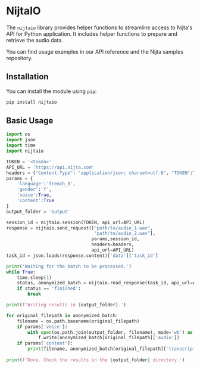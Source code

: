 # NijtaIO

The `nijtaio` library provides helper functions to streamline access to Nijta's API for Python application. It includes helper functions to prepare and retrieve the audio data.

You can find usage examples in our API reference and the Nijta samples repository.

## Installation

You can install the module using `pip`:

```bash
pip install nijtaio
```

## Basic Usage

```python
import os
import json
import time
import nijtaio

TOKEN = '<token>'
API_URL = 'https://api.nijta.com'
headers = {"Content-Type": "application/json; charset=utf-8", "TOKEN":TOKEN}
params = {
    'language':'french_8',
    'gender':'f',
    'voice':True,
    'content':True
}
output_folder = 'output'

session_id = nijtaio.session(TOKEN, api_url=API_URL)
response = nijtaio.send_request(["path/to/audio_1.wav",
                                 "path/to/audio_2.wav"],
                                params,session_id,
                                headers=headers,
                                api_url=API_URL)
task_id = json.loads(response.content)['data']['task_id']

print('Waiting for the batch to be processed.')
while True:
    time.sleep(1)
    status, anonymized_batch = nijtaio.read_response(task_id, api_url=API_URL)
    if status == 'finished':
        break

print(f'Writing results in {output_folder}.')

for original_filepath in anonymized_batch:
    filename = os.path.basename(original_filepath)
    if params['voice']:
        with open(os.path.join(output_folder, filename), mode='wb') as f:
            f.write(anonymized_batch[original_filepath]['audio'])
    if params['content']:
        print(filename, anonymized_batch[original_filepath]['transcription'])
        
print(f'Done. Check the results in the {output_folder} directory.')
```